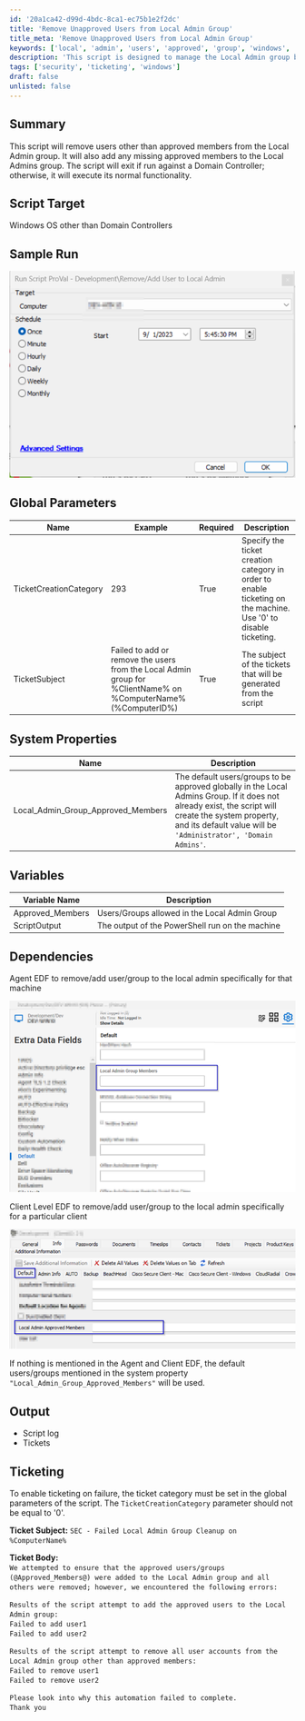 ```yaml
---
id: '20a1ca42-d99d-4bdc-8ca1-ec75b1e2f2dc'
title: 'Remove Unapproved Users from Local Admin Group'
title_meta: 'Remove Unapproved Users from Local Admin Group'
keywords: ['local', 'admin', 'users', 'approved', 'group', 'windows', 'script']
description: 'This script is designed to manage the Local Admin group by removing unapproved users and adding approved members if they are missing. It ensures that only designated users have administrative access while providing logging and ticketing functionality for tracking any issues encountered during execution.'
tags: ['security', 'ticketing', 'windows']
draft: false
unlisted: false
---
```


## Summary

This script will remove users other than approved members from the Local Admin group. It will also add any missing approved members to the Local Admins group. The script will exit if run against a Domain Controller; otherwise, it will execute its normal functionality.

## Script Target

Windows OS other than Domain Controllers

## Sample Run

![Sample Run](../../../static/img/Local-Admin-Group-Cleanup---AddRemove-EDF,Property/image_1.png)

## Global Parameters

| Name                     | Example                                                                                     | Required | Description                                                                                                                          |
|--------------------------|---------------------------------------------------------------------------------------------|----------|--------------------------------------------------------------------------------------------------------------------------------------|
| TicketCreationCategory    | 293                                                                                         | True     | Specify the ticket creation category in order to enable ticketing on the machine. Use '0' to disable ticketing.                     |
| TicketSubject            | Failed to add or remove the users from the Local Admin group for %ClientName% on %ComputerName% (%ComputerID%) | True     | The subject of the tickets that will be generated from the script                                                                     |

## System Properties

| Name                          | Description                                                                                                                                                                                                                         |
|-------------------------------|-------------------------------------------------------------------------------------------------------------------------------------------------------------------------------------------------------------------------------------|
| Local_Admin_Group_Approved_Members | The default users/groups to be approved globally in the Local Admins Group. If it does not already exist, the script will create the system property, and its default value will be `'Administrator', 'Domain Admins'`. |

## Variables

| Variable Name      | Description                                       |
|--------------------|---------------------------------------------------|
| Approved_Members   | Users/Groups allowed in the Local Admin Group     |
| ScriptOutput       | The output of the PowerShell run on the machine    |

## Dependencies

Agent EDF to remove/add user/group to the local admin specifically for that machine

![Dependency Image 1](../../../static/img/Local-Admin-Group-Cleanup---AddRemove-EDF,Property/image_2.png)

Client Level EDF to remove/add user/group to the local admin specifically for a particular client

![Dependency Image 2](../../../static/img/Local-Admin-Group-Cleanup---AddRemove-EDF,Property/image_3.png)

If nothing is mentioned in the Agent and Client EDF, the default users/groups mentioned in the system property `"Local_Admin_Group_Approved_Members"` will be used.

## Output

- Script log
- Tickets

## Ticketing

To enable ticketing on failure, the ticket category must be set in the global parameters of the script. The `TicketCreationCategory` parameter should not be equal to '0'.

**Ticket Subject:** `SEC - Failed Local Admin Group Cleanup on %ComputerName%`

**Ticket Body:**  
`We attempted to ensure that the approved users/groups (@Approved_Members@) were added to the Local Admin group and all others were removed; however, we encountered the following errors:`

`Results of the script attempt to add the approved users to the Local Admin group:`  
`Failed to add user1`  
`Failed to add user2`  

`Results of the script attempt to remove all user accounts from the Local Admin group other than approved members:`  
`Failed to remove user1`  
`Failed to remove user2`  

`Please look into why this automation failed to complete.`  
`Thank you`


